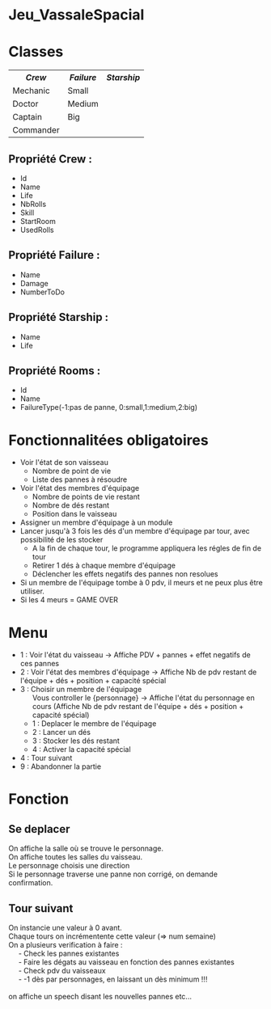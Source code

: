 # Jeu_VassaleSpacial
<html>
<head>
	<title>Jeu vassal des familles</title>
</head>

<body>

<h1>Classes</h1>
<table>
	<tr>
		<th><i>Crew</i></th>
		<th><i>Failure</i></th>
		<th><i>Starship</i></th>
	</tr>
	<tr>
		<td>Mechanic</td>
		<td>Small</td>
	</tr>
	<tr>
		<td>Doctor</td>
		<td>Medium</td>
	</tr>
	<tr>
		<td>Captain</td>
		<td>Big</td>
	</tr>
	<tr>
		<td>Commander</td>
		<td></td>
	</tr>
</table>

<h2> Propriété Crew : </h2>
<ul>
	<li>Id</li>
	<li>Name</li>
	<li>Life</li>
	<li>NbRolls</li>
	<li>Skill</li>
	<li>StartRoom</li>
	<li>UsedRolls</li>
</ul>

<h2> Propriété Failure : </h2>
<ul>
	<li>Name</li>
	<li>Damage</li>
	<li>NumberToDo</li>
</ul>

<h2> Propriété Starship : </h2>
<ul>
	<li>Name</li>
	<li>Life</li>
</ul>

<h2> Propriété Rooms : </h2>
<ul>
	<li>Id</li>
	<li>Name</li>
	<li>FailureType(-1:pas de panne,	0:small,1:medium,2:big)</li>
</ul>

<h1>Fonctionnalitées obligatoires</h1>
<ul class="tree">
	<li>Voir l'état de son vaisseau
		<ul>
			<li>Nombre de point de vie</li>
			<li class="last">Liste des pannes à résoudre</li>
		</ul>
	<li>Voir l'état des membres d'équipage
		<ul>
			<li>Nombre de points de vie restant</li>
			<li>Nombre de dés restant</li>
			<li class="last">Position dans le vaisseau</li>
		</ul>
	</li>
	<li>Assigner un membre d'équipage à un module</li>
	<li>Lancer jusqu'à 3 fois les dés d'un membre d'équipage par tour, avec possibilité de les stocker
		<ul>
			<li>A la fin de chaque tour, le programme appliquera les régles de fin de tour</li>
			<li>Retirer 1 dés à chaque membre d'équipage</li>
			<li>Déclencher les effets negatifs des pannes non resolues</li>
		</ul>
		</li>
		<li>Si un membre de l'équipage tombe à 0 pdv, il meurs et ne peux plus être utiliser.</li>
		<li class="last">Si les 4 meurs = GAME OVER</li>	
		</ul>
	</li>
</ul>

<h1>Menu</h1>
<ul>
	<li>1 : Voir l'état du vaisseau -> Affiche PDV + pannes + effet negatifs de ces pannes</li>
	<li>2 : Voir l'état des membres d'équipage -> Affiche Nb de pdv restant de l'équipe + dés + position + capacité spécial</li>
	<li>3 : Choisir un membre de l'équipage
		<ul> Vous controller le {personnage} -> Affiche l'état du personnage en cours (Affiche Nb de pdv restant de l'équipe + dés + position + capacité spécial)
			<li>1 : Deplacer le membre de l'équipage</li> 
			<li>2 : Lancer un dés</li>
			<li>3 : Stocker les dés restant</li>
			<li>4 : Activer la capacité spécial</li>
		</ul>
	</li>
	<li>4 : Tour suivant</li>
	<li>9 : Abandonner la partie</li>
</ul>

<h1>Fonction</h1>
<h2>Se deplacer</h2>
On affiche la salle où se trouve le personnage.</br>
On affiche toutes les salles du vaisseau.</br>
Le personnage choisis une direction</br>
Si le personnage traverse une panne non corrigé, on demande confirmation.

<h2>Tour suivant</h2>
On instancie une valeur à 0 avant. </br>
Chaque tours on incrémentente cette valeur (=> num semaine)</br>
On a plusieurs verification à faire : </br>
&nbsp;&nbsp;&nbsp;&nbsp;&nbsp;- Check les pannes existantes</br>
&nbsp;&nbsp;&nbsp;&nbsp;&nbsp;- Faire les dégats au vaisseau en fonction des pannes existantes</br>
&nbsp;&nbsp;&nbsp;&nbsp;&nbsp;- Check pdv du vaisseaux</br>
&nbsp;&nbsp;&nbsp;&nbsp;&nbsp;- -1 dès par personnages, en laissant un dès minimum !!!</br>
&nbsp;&nbsp;&nbsp;&nbsp;&nbsp;</br>
on affiche un speech disant les nouvelles pannes etc...
</body>
</html>